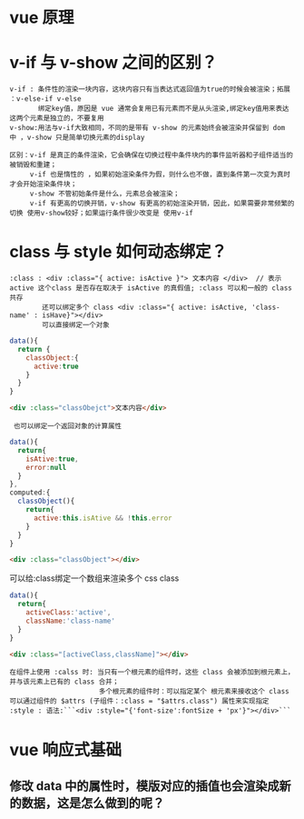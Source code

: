 # vue 原理




























# v-if 与 v-show 之间的区别？
    v-if : 条件性的渲染一块内容，这块内容只有当表达式返回值为true的时候会被渲染；拓展 ：v-else-if v-else
           绑定key值，原因是 vue 通常会复用已有元素而不是从头渲染,绑定key值用来表达这两个元素是独立的，不要复用
    v-show:用法与v-if大致相同，不同的是带有 v-show 的元素始终会被渲染并保留到 dom 中 ，v-show 只是简单切换元素的display

    区别：v-if 是真正的条件渲染，它会确保在切换过程中条件块内的事件监听器和子组件适当的被销毁和重建；
         v-if 也是惰性的 ，如果初始渲染条件为假，则什么也不做，直到条件第一次变为真时才会开始渲染条件块；
         v-show 不管初始条件是什么，元素总会被渲染；
         v-if 有更高的切换开销，v-show 有更高的初始渲染开销，因此，如果需要非常频繁的切换 使用v-show较好；如果运行条件很少改变是 使用v-if

# class 与 style 如何动态绑定？
    :class : <div :class="{ active: isActive }"> 文本内容 </div>  // 表示 active 这个class 是否存在取决于 isActive 的真假值; :class 可以和一般的 class 共存
            还可以绑定多个 class <div :class="{ active: isActive, 'class-name' : isHave}"></div> 
            可以直接绑定一个对象  
```javascript
data(){
  return {
    classObject:{
      active:true
    }
  }
}
```
```html
<div :class="classObejct">文本内容</div>
```
     也可以绑定一个返回对象的计算属性
```js
data(){
  return{
    isAtive:true,
    error:null
  }
},
computed:{
  classObject(){
    return{
      active:this.isAtive && !this.error
    }
  }
}
```
```html
<div :class="classObject"></div>
```
  可以给:class绑定一个数组来渲染多个 css class
```js
data(){
  return{
    activeClass:'active',
    className:'class-name'
  }
}
```
```html
<div :class="[activeClass,className]"></div>
```
    在组件上使用 :calss 时: 当只有一个根元素的组件时，这些 class 会被添加到根元素上，并与该元素上已有的 class 合并；
                          多个根元素的组件时：可以指定某个 根元素来接收这个 class 可以通过组件的 $attrs (子组件：:class = "$attrs.class") 属性来实现指定 
    :style : 语法:```<div :style="{'font-size':fontSize + 'px'}"></div>```

# vue 响应式基础
## 修改 data 中的属性时，模版对应的插值也会渲染成新的数据，这是怎么做到的呢？




#





    
    
    
    
    
    
    
    
    
    
